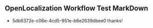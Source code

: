 ## OpenLocalization Workflow Test MarkDown
* 5db6372e-c06e-4cd5-951e-b6e2639dbee0 thanks!

<!--HONumber=Jul16_HO2-->


